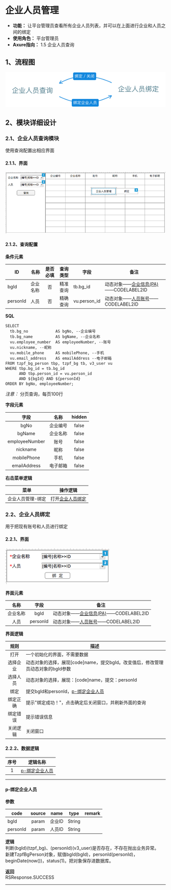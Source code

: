 # 企业人员管理
- **功能：** 让平台管理员查看所有企业人员列表，并可以在上面进行企业和人员之间的绑定
- **使用角色：** 平台管理员
- **Axure指向：** 1.5 企业人员查询

## 1、流程图
![](./img/1/5/企业人员管理流程图.png)

## 2、模块详细设计

### 2.1、企业人员查询模块
使用查询配置出相应界面

#### 2.1.1、界面
![](./img/1/5/企业人员查询界面.png)

#### 2.1.2、查询配置
**条件元素**

|ID|名称|是否必填|查询类型|字段|备注|
|---|---|:-----:|:-----:|---|---|
|bgId|企业名称|否|精准查询|tb.bg_id|动态对象——[企业信息(PA)](dynobj/企业信息(PA).md)——CODELABEL2ID|
|personId|人员|否|精确查询|vu.person_id|动态对象——[人员账号](dynobj/人员账号.md)——CODELABEL2ID|

**SQL**

```
SELECT
  tb.bg_no            AS bgNo, --企业编号
  tb.bg_name          AS bgName, --企业名称
  vu.employee_number  AS employeeNumber, --账号
  vu.nickname, --昵称
  vu.mobile_phone     AS mobilePhone, --手机
  vu.email_address    AS emailAddress --电子邮箱
FROM tzpf_bg_person tbp, tzpf_bg tb, v3_user vu
WHERE tbp.bg_id = tb.bg_id
      AND tbp.person_id = vu.person_id
      AND ${bgId} AND ${personId}
ORDER BY bgNo, employeeNumber;
```
_注意：_ 分页查询，每页100行


**字段元素**

|字段|名称|hidden|
|:---:|:---:|:---:|
|bgNo|企业编号|false|
|bgName|企业名称|false|
|employeeNumber|账号|false|
|nickname|昵称|false|
|mobilePhone|手机|false|
|emailAddress|电子邮箱|false|

**右击菜单逻辑**

|菜单|操作逻辑|
|:---:|-----|
|企业人员管理-绑定|打开[企业人员绑定](#22企业人员绑定)|

### 2.2、企业人员绑定
用于把现有账号和人员进行绑定

#### 2.2.1、界面
![](./img/1/5/企业人员绑定界面.png)

**界面元素**

|名称|字段|备注|
|:---:|:---:|---|
|企业名称|bgId|动态对象——[企业信息(PA)](dynobj/企业信息(PA).md)——CODELABEL2ID|
|人员|personId|动态对象——[人员账号](dynobj/人员账号.md)——CODELABEL2ID|

**界面逻辑**

|规则|描述|
|:---:|---|
|打开|一个初始化的界面，不需要数据|
|选择企业|动态对象的选择，展现[code]name，提交bgId。改变值后，修改管理员动态对象的bgId参数|
|选择人员|动态对象的选择，展现：[code]name，提交：personId|
|绑定|提交bgId和personId，[p-绑定企业人员](#p-绑定企业人员)|
|绑定正确|提示"绑定成功！"，点击确定后关闭窗口，并刷新外面的查询|
|绑定错误|提示错误信息|
|关闭逻辑|关闭窗口|

#### 2.2.2、数据逻辑
|序号|逻辑名称|
|:---:|---|
|1|[p-绑定企业人员](#p-绑定企业人员)|

* * * * * * * * * *

#### p-绑定企业人员
**参数**

|code|source|name|type|remark|
|---|:---:|---|:---:|---|
|bgId|param|企业ID|String| |
|personId|param|人员ID|String| |

**逻辑**  
判断(bgId)(tzpf_bg)、(personId)(v3_user)是否存在，不存在抛出业务异常。  
新建TzpfBgPerson对象，赋值bgId(bgId)，personId(personId)，beginDate(now())，status(1)。把对象保存进数据库。

**返回**  
RSResponse.SUCCESS

* * * * * * * * * *